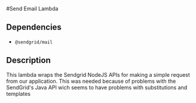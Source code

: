 #Send Email Lambda
## Dependencies
* `@sendgrid/mail`

## Description
This lambda wraps the Sendgrid NodeJS APIs for making a simple request from our application. This was needed because of problems with the SendGrid's Java API wich seems to have problems with substitutions and templates
